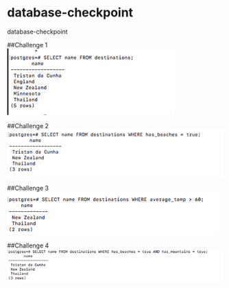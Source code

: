 # database-checkpoint
database-checkpoint

##Challenge 1 
</br>
![Screenshot](Challenge1.png)


##Challenge 2
</br>
![Screenshot](Challenge2.png)


##Challenge 3
</br>
![Screenshot](Challenge3.png)


##Challenge 4
</br>
![Screenshot](Challenge4.png)

